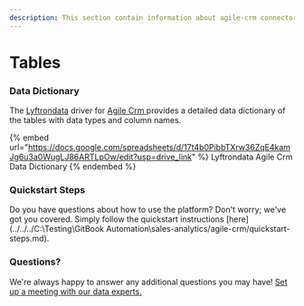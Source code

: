 ```yaml
---
description: This section contain information about agile-crm connector tables information
---
```


# Tables

### Data Dictionary

The [Lyftrondata](https://www.lyftrondata.com/) driver for [Agile Crm](https://www.lyftrondata.com/integration/sales-analytics/agile-crm//)[ ](https://www.lyftrondata.com/integration/agile-crm/)provides a detailed data dictionary of the tables with data types and column names.

{% embed url="https://docs.google.com/spreadsheets/d/17t4b0PibbTXrw36ZqE4kamJg6u3a0WugLJ86ARTLpOw/edit?usp=drive_link" %}
Lyftrondata Agile Crm Data Dictionary
{% endembed %}

### Quickstart Steps

Do you have questions about how to use the platform? Don't worry; we've got you covered. Simply follow the quickstart instructions [here](../../../C:\Testing\GitBook Automation\sales-analytics/agile-crm/quickstart-steps.md).

### Questions? <a href="#questions" id="questions"></a>

We're always happy to answer any additional questions you may have! [Set up a meeting with our data experts.](https://www.lyftrondata.com/book-a-meeting/)

